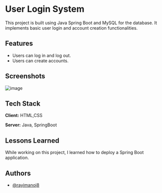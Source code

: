 
# User Login System

This project is built using Java Spring Boot and MySQL for the database. It implements basic user login and account creation functionalities.
## Features

- Users can log in and log out.
- Users can create accounts.


## Screenshots

![image](https://github.com/rayimanoj8/User-Login-System/assets/124092941/0b347381-e8d4-4ab1-bfe7-390acfe8c5f8)



## Tech Stack

**Client:** HTML,CSS

**Server:** Java, SpringBoot


## Lessons Learned

While working on this project, I learned how to deploy a Spring Boot application.


## Authors

- [@rayimanoj8](https://www.github.com/rayimanoj8)

